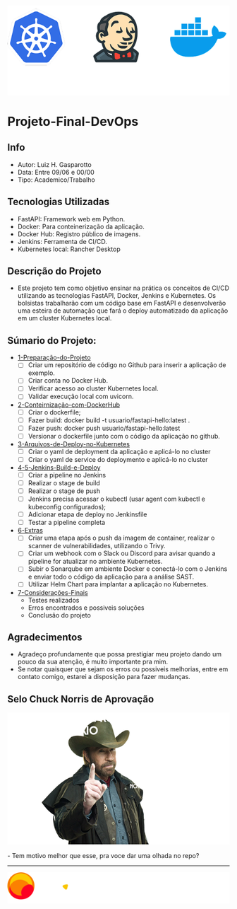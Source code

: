 
<p align="center">
  <img src="assets/et1/logos/logo-DKJ.png" alt="image">
</p>

# Projeto-Final-DevOps

## Info
- Autor: Luiz H. Gasparotto
- Data: Entre 09/06 e 00/00
- Tipo: Academico/Trabalho

## Tecnologias Utilizadas
- FastAPI: Framework web em Python.
- Docker: Para conteinerização da aplicação.
- Docker Hub: Registro público de imagens.
- Jenkins: Ferramenta de CI/CD.
- Kubernetes local: Rancher Desktop

## Descrição do Projeto

- Este projeto tem como objetivo ensinar na prática os conceitos de CI/CD
utilizando as tecnologias FastAPI, Docker, Jenkins e Kubernetes. Os bolsistas
trabalharão com um código base em FastAPI e desenvolverão uma esteira de
automação que fará o deploy automatizado da aplicação em um cluster
Kubernetes local.

## Súmario do Projeto:

- [1-Preparação-do-Projeto](./Etapas/1-Preparação-do-Projeto/README.md)
  - [ ] Criar um repositório de código no Github para inserir a aplicação de exemplo.
  - [ ] Criar conta no Docker Hub.
  - [ ] Verificar acesso ao cluster Kubernetes local.
  - [ ] Validar execução local com uvicorn.    
- [2-Conteirnização-com-DockerHub](./Etapas/2-Conteirnização-com-DockerHub/README.md)
  - [ ] Criar o dockerfile;
  - [ ] Fazer build: docker build -t usuario/fastapi-hello:latest .
  - [ ] Fazer push: docker push usuario/fastapi-hello:latest
  - [ ] Versionar o dockerfile junto com o código da aplicação no github.

- [3-Arquivos-de-Deploy-no-Kubernetes](./Etapas/3-Arquivos-de-Deploy-no-Kubernetes/README.md)
  - [ ] Criar o yaml de deployment da aplicação e aplicá-lo no cluster
  - [ ] Criar o yaml de service do deploymento e aplicá-lo no cluster
- [4-5-Jenkins-Build-e-Deploy](./Etapas/4-5-Jenkins-Build-e-Deploy/README.md)
  - [ ] Criar a pipeline no Jenkins
  - [ ] Realizar o stage de build
  - [ ] Realizar o stage de push
  - [ ] Jenkins precisa acessar o kubectl (usar agent com kubectl e kubeconfig
configurados);
  - [ ] Adicionar etapa de deploy no Jenkinsfile
  - [ ] Testar a pipeline completa

- [6-Extras](./Etapas/6-Extras/README.md)
  - [ ] Criar uma etapa após o push da imagem de container, realizar o scanner
de vulnerabilidades, utilizando o Trivy.
  - [ ] Criar um webhook com o Slack ou Discord para avisar quando a pipeline
for atualizar no ambiente Kubernetes.
  - [ ] Subir o Sonarqube em ambiente Docker e conectá-lo com o Jenkins e
enviar todo o código da aplicação para a análise SAST.
  - [ ] Utilizar Helm Chart para implantar a aplicação no Kubernetes.
     
- [7-Considerações-Finais](./Etapas/7-Considerações-Finais/README.md)
  - Testes realizados
  - Erros encontrados e possiveis soluções
  - Conclusão do projeto
## Agradecimentos
- Agradeço profundamente que possa prestigiar meu projeto dando um pouco da sua atenção, é muito importante pra mim.
- Se notar quaisquer que sejam os erros ou possiveis melhorias, entre em contato comigo, estarei a disposição para fazer mudanças.

## Selo Chuck Norris de Aprovação

<p align="center">
  <img src="assets/imgextras/chucknorris (1).png" alt="image">
</p>
- Tem motivo melhor que esse, pra voce dar uma olhada no repo? 

---
<p align="center">
  <img src="assets/et1/logos/compassUol-logo_1.png" alt="image">
</p>
